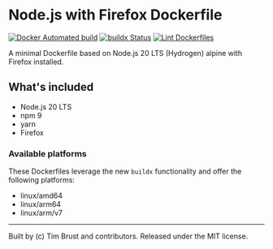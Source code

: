 # Node.js with Firefox Dockerfile

[![Docker Automated build](https://img.shields.io/docker/automated/timbru31/node-alpine-firefox.svg)](https://hub.docker.com/r/timbru31/node-alpine-firefox/)
[![buildx Status](https://github.com/timbru31/docker-node-alpine-firefox/workflows/buildx/badge.svg)](https://github.com/timbru31/docker-node-alpine-firefox/actions?query=workflow%3Abuildx)
[![Lint Dockerfiles](https://github.com/timbru31/docker-node-alpine-firefox/workflows/Lint%20Dockerfiles/badge.svg)](https://github.com/timbru31/docker-node-alpine-firefox/actions?query=workflow%3A%22Lint+Dockerfiles%22)

A minimal Dockerfile based on Node.js 20 LTS (Hydrogen) alpine with Firefox installed.

## What's included

- Node.js 20 LTS
- npm 9
- yarn
- Firefox

### Available platforms

These Dockerfiles leverage the new `buildx` functionality and offer the following platforms:

- linux/amd64
- linux/arm64
- linux/arm/v7

---

Built by (c) Tim Brust and contributors. Released under the MIT license.
